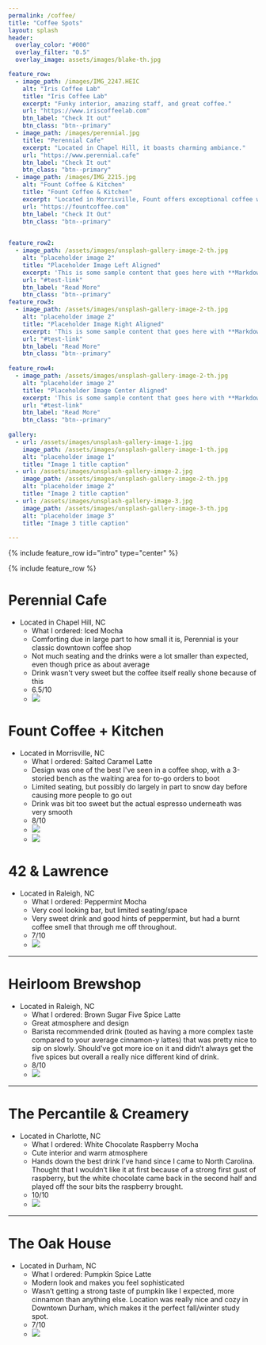 ```yaml
---
permalink: /coffee/
title: "Coffee Spots"
layout: splash
header:
  overlay_color: "#000"
  overlay_filter: "0.5"
  overlay_image: assets/images/blake-th.jpg

feature_row:
  - image_path: /images/IMG_2247.HEIC
    alt: "Iris Coffee Lab"
    title: "Iris Coffee Lab"
    excerpt: "Funky interior, amazing staff, and great coffee."
    url: "https://www.iriscoffeelab.com"
    btn_label: "Check It out"
    btn_class: "btn--primary"
  - image_path: /images/perennial.jpg
    title: "Perennial Cafe"
    excerpt: "Located in Chapel Hill, it boasts charming ambiance."
    url: "https://www.perennial.cafe"
    btn_label: "Check It out"
    btn_class: "btn--primary"
  - image_path: /images/IMG_2215.jpg
    alt: "Fount Coffee & Kitchen"
    title: "Fount Coffee & Kitchen"
    excerpt: "Located in Morrisville, Fount offers exceptional coffee with an a modern, cozy design"
    url: "https://fountcoffee.com"
    btn_label: "Check It Out"
    btn_class: "btn--primary"

  
feature_row2:
  - image_path: /assets/images/unsplash-gallery-image-2-th.jpg
    alt: "placeholder image 2"
    title: "Placeholder Image Left Aligned"
    excerpt: 'This is some sample content that goes here with **Markdown** formatting. Left aligned with `type="left"`'
    url: "#test-link"
    btn_label: "Read More"
    btn_class: "btn--primary"
feature_row3:
  - image_path: /assets/images/unsplash-gallery-image-2-th.jpg
    alt: "placeholder image 2"
    title: "Placeholder Image Right Aligned"
    excerpt: 'This is some sample content that goes here with **Markdown** formatting. Right aligned with `type="right"`'
    url: "#test-link"
    btn_label: "Read More"
    btn_class: "btn--primary"
    
feature_row4:
  - image_path: /assets/images/unsplash-gallery-image-2-th.jpg
    alt: "placeholder image 2"
    title: "Placeholder Image Center Aligned"
    excerpt: 'This is some sample content that goes here with **Markdown** formatting. Centered with `type="center"`'
    url: "#test-link"
    btn_label: "Read More"
    btn_class: "btn--primary"
    
gallery:
  - url: /assets/images/unsplash-gallery-image-1.jpg
    image_path: /assets/images/unsplash-gallery-image-1-th.jpg
    alt: "placeholder image 1"
    title: "Image 1 title caption"
  - url: /assets/images/unsplash-gallery-image-2.jpg
    image_path: /assets/images/unsplash-gallery-image-2-th.jpg
    alt: "placeholder image 2"
    title: "Image 2 title caption"
  - url: /assets/images/unsplash-gallery-image-3.jpg
    image_path: /assets/images/unsplash-gallery-image-3-th.jpg
    alt: "placeholder image 3"
    title: "Image 3 title caption"
    
---
```


{% include feature_row id="intro" type="center" %}

{% include feature_row %}

Perennial Cafe 
=====
* Located in Chapel Hill, NC
  * What I ordered: Iced Mocha
  * Comforting due in large part to how small it is, Perennial is your classic downtown coffee shop
  * Not much seating and the drinks were a lot smaller than expected, even though price as about average
  * Drink wasn't very sweet but the coffee itself really shone because of this
  * 6.5/10
  * ![](/images/perennial.jpg)




Fount Coffee + Kitchen
=====
* Located in Morrisville, NC
  * What I ordered: Salted Caramel Latte
  * Design was one of the best I've seen in a coffee shop, with a 3-storied bench as the waiting area for to-go orders to boot
  * Limited seating, but possibly do largely in part to snow day before causing more people to go out
  * Drink was bit too sweet but the actual espresso underneath was very smooth 
  * 8/10
  * ![](/images/IMG_2217.jpg)
  * ![](/images/IMG_2215.jpg)



42 & Lawrence 
======
* Located in Raleigh, NC
  * What I ordered: Peppermint Mocha
  * Very cool looking bar, but limited seating/space
  * Very sweet drink and good hints of peppermint, but had a burnt coffee smell that through me off throughout. 
  * 7/10
  * ![](/images/IMG_2205.jpeg)

---

Heirloom Brewshop
======
* Located in Raleigh, NC
  * What I ordered: Brown Sugar Five Spice Latte
  * Great atmosphere and design
  * Barista recommended drink (touted as having a more complex taste compared to your average cinnamon-y lattes)  that was pretty nice to sip on slowly. Should’ve     got more ice on it and didn’t always get the five spices but overall a really nice different kind of drink. 
  * 8/10 
  * ![](/images/heirloom.jpeg)


---


The Percantile & Creamery
======
* Located in Charlotte, NC
  * What I ordered: White Chocolate Raspberry Mocha
  * Cute interior and warm atmosphere
  * Hands down the best drink I’ve hand since I came to North Carolina. Thought that I wouldn’t like it at first because of a strong first gust of raspberry, but the white chocolate came back in the second half and played off the sour bits the raspberry brought. 
  *  10/10
  *  ![](/images/perc.jpg)

---


The Oak House
======
* Located in Durham, NC
  * What I ordered: Pumpkin Spice Latte
  * Modern look and makes you feel sophisticated
  * Wasn’t getting a strong taste of pumpkin like I expected, more cinnamon than anything else. Location was really nice and cozy in Downtown Durham, which makes it the perfect fall/winter study spot. 
  * 7/10
  * ![](/images/oak.jpg)


